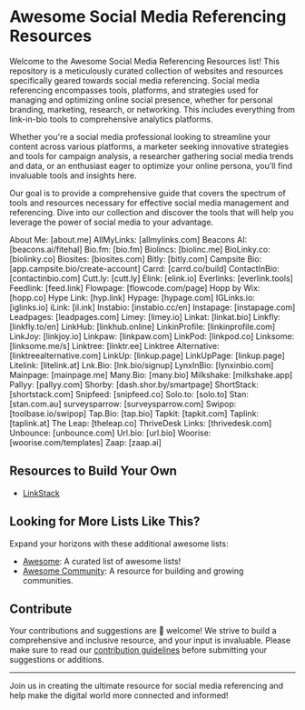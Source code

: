 # Awesome Social Media Referencing Resources

Welcome to the Awesome Social Media Referencing Resources list! This repository is a meticulously curated collection of websites and resources specifically geared towards social media referencing. Social media referencing encompasses tools, platforms, and strategies used for managing and optimizing online social presence, whether for personal branding, marketing, research, or networking. This includes everything from link-in-bio tools to comprehensive analytics platforms.

Whether you're a social media professional looking to streamline your content across various platforms, a marketer seeking innovative strategies and tools for campaign analysis, a researcher gathering social media trends and data, or an enthusiast eager to optimize your online persona, you'll find invaluable tools and insights here.

Our goal is to provide a comprehensive guide that covers the spectrum of tools and resources necessary for effective social media management and referencing. Dive into our collection and discover the tools that will help you leverage the power of social media to your advantage.


About Me: [about.me]
AllMyLinks: [allmylinks.com]
Beacons AI: [beacons.ai/fitehal]
Bio.fm: [bio.fm]
Biolincs: [biolinc.me]
BioLinky.co: [biolinky.co]
Biosites: [biosites.com]
Bitly: [bitly.com]
Campsite Bio: [app.campsite.bio/create-account]
Carrd: [carrd.co/build]
ContactInBio: [contactinbio.com]
Cutt.ly: [cutt.ly]
Elink: [elink.io]
Everlinks: [everlink.tools]
Feedlink: [feed.link]
Flowpage: [flowcode.com/page]
Hopp by Wix: [hopp.co]
Hype Link: [hyp.link]
Hypage: [hypage.com]
IGLinks.io: [iglinks.io]
iLink: [il.ink]
Instabio: [instabio.cc/en]
Instapage: [instapage.com]
Leadpages: [leadpages.com]
Limey: [limey.io]
Linkat: [linkat.bio]
Linkfly: [linkfly.to/en]
LinkHub: [linkhub.online]
LinkinProfile: [linkinprofile.com]
LinkJoy: [linkjoy.io]
Linkpaw: [linkpaw.com]
LinkPod: [linkpod.co]
Linksome: [linksome.me/s]
Linktree: [linktr.ee]
Linktree Alternative: [linktreealternative.com]
LinkUp: [linkup.page]
LinkUpPage: [linkup.page]
Litelink: [litelink.at]
Lnk.Bio: [lnk.bio/signup]
LynxInBio: [lynxinbio.com]
Mainpage: [mainpage.me]
Many.Bio: [many.bio]
Milkshake: [milkshake.app]
Pallyy: [pallyy.com]
Shorby: [dash.shor.by/smartpage]
ShortStack: [shortstack.com]
Snipfeed: [snipfeed.co]
Solo.to: [solo.to]
Stan: [stan.com.au]
surveysparrow: [surveysparrow.com]
Swipop: [toolbase.io/swipop]
Tap.Bio: [tap.bio]
Tapkit: [tapkit.com]
Taplink: [taplink.at]
The Leap: [theleap.co]
ThriveDesk Links: [thrivedesk.com]
Unbounce: [unbounce.com]
Url.bio: [url.bio]
Woorise: [woorise.com/templates]
Zaap: [zaap.ai]


## Resources to Build Your Own
- [LinkStack](https://github.com/LinkStackOrg/LinkStack)

## Looking for More Lists Like This?

Expand your horizons with these additional awesome lists:

- [Awesome](https://github.com/sindresorhus/awesome): A curated list of awesome lists!
- [Awesome Community](https://github.com/peterkokot/awesome-community): A resource for building and growing communities.

## Contribute

Your contributions and suggestions are 💖 welcome! We strive to build a comprehensive and inclusive resource, and your input is invaluable. Please make sure to read our [contribution guidelines](https://github.com/deshabhishek007/awesome-social-media-referencing-resources/blob/main/CONTRIBUTING.md) before submitting your suggestions or additions.

---

Join us in creating the ultimate resource for social media referencing and help make the digital world more connected and informed!



